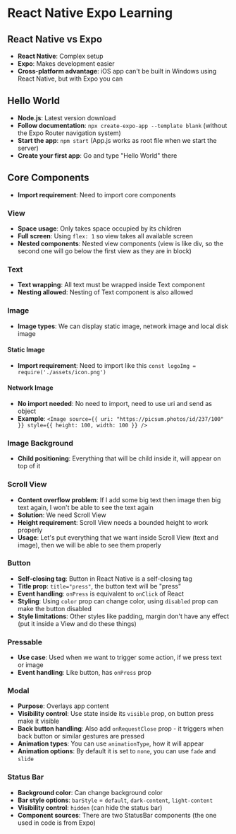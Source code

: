 # React Native Expo Learning

## React Native vs Expo

- **React Native**: Complex setup
- **Expo**: Makes development easier
- **Cross-platform advantage**: iOS app can't be built in Windows using React Native, but with Expo you can


## Hello World

- **Node.js**: Latest version download
- **Follow documentation**: `npx create-expo-app --template blank` (without the Expo Router navigation system)
- **Start the app**: `npm start` (App.js works as root file when we start the server)
- **Create your first app**: Go and type "Hello World" there


## Core Components

- **Import requirement**: Need to import core components

### View

- **Space usage**: Only takes space occupied by its children
- **Full screen**: Using `flex: 1` so view takes all available screen
- **Nested components**: Nested view components (view is like div, so the second one will go below the first view as they are in block)


### Text

- **Text wrapping**: All text must be wrapped inside Text component
- **Nesting allowed**: Nesting of Text component is also allowed


### Image

- **Image types**: We can display static image, network image and local disk image

#### Static Image
- **Import requirement**: Need to import like this `const logoImg = require('./assets/icon.png')`

#### Network Image
- **No import needed**: No need to import, need to use uri and send as object
- **Example**: `<Image source={{ uri: "https://picsum.photos/id/237/100" }} style={{ height: 100, width: 100 }} />`

### Image Background

- **Child positioning**: Everything that will be child inside it, will appear on top of it


### Scroll View

- **Content overflow problem**: If I add some big text then image then big text again, I won't be able to see the text again
- **Solution**: We need Scroll View
- **Height requirement**: Scroll View needs a bounded height to work properly
- **Usage**: Let's put everything that we want inside Scroll View (text and image), then we will be able to see them properly

### Button

- **Self-closing tag**: Button in React Native is a self-closing tag
- **Title prop**: `title="press"`, the button text will be "press"
- **Event handling**: `onPress` is equivalent to `onClick` of React
- **Styling**: Using `color` prop can change color, using `disabled` prop can make the button disabled
- **Style limitations**: Other styles like padding, margin don't have any effect (put it inside a View and do these things)

### Pressable

- **Use case**: Used when we want to trigger some action, if we press text or image
- **Event handling**: Like button, has `onPress` prop

### Modal

- **Purpose**: Overlays app content
- **Visibility control**: Use state inside its `visible` prop, on button press make it visible
- **Back button handling**: Also add `onRequestClose` prop - it triggers when back button or similar gestures are pressed
- **Animation types**: You can use `animationType`, how it will appear
- **Animation options**: By default it is set to `none`, you can use `fade` and `slide`

### Status Bar

- **Background color**: Can change background color
- **Bar style options**: `barStyle` = `default`, `dark-content`, `light-content`
- **Visibility control**: `hidden` (can hide the status bar)
- **Component sources**: There are two StatusBar components (the one used in code is from Expo)

